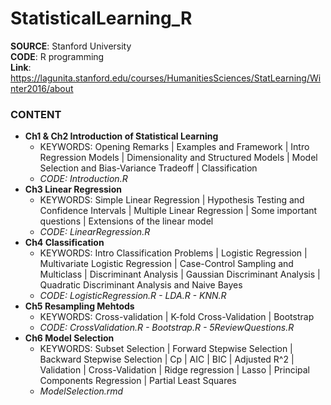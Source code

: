 # StatisticalLearning_R

**SOURCE**: Stanford University  
**CODE**: R programming  
**Link**: https://lagunita.stanford.edu/courses/HumanitiesSciences/StatLearning/Winter2016/about  

### CONTENT
- **Ch1 & Ch2 Introduction of Statistical Learning**
  - KEYWORDS: Opening Remarks | Examples and Framework | Intro Regression Models | Dimensionality and Structured Models | Model Selection and Bias-Variance Tradeoff | Classification
  - *CODE: Introduction.R*
- **Ch3 Linear Regression**
  - KEYWORDS: Simple Linear Regression | Hypothesis Testing and Confidence Intervals | Multiple Linear Regression | Some important questions | Extensions of the linear model
  - *CODE: LinearRegression.R*
- **Ch4 Classification**
  - KEYWORDS: Intro Classification Problems | Logistic Regression | Multivariate Logistic Regression | Case-Control Sampling and Multiclass | Discriminant Analysis | Gaussian Discriminant Analysis | Quadratic Discriminant Analysis and Naive Bayes
  - *CODE: LogisticRegression.R - LDA.R - KNN.R*
- **Ch5 Resampling Mehtods**
  - KEYWORDS: Cross-validation | K-fold Cross-Validation | Bootstrap
  - *CODE: CrossValidation.R - Bootstrap.R - 5ReviewQuestions.R*
- **Ch6 Model Selection**
  - KEYWORDS: Subset Selection | Forward Stepwise Selection | Backward Stepwise Selection | Cp | AIC | BIC | Adjusted R^2 | Validation | Cross-Validation | Ridge regression | Lasso | Principal Components Regression | Partial Least Squares
  - *ModelSelection.rmd*
